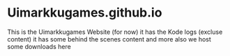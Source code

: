 # Uimarkkugames.github.io
This is the Uimarkkugames Website (for now)
it has the Kode logs (excluse content)
it has some behind the scenes content and more
also we host some downloads here
